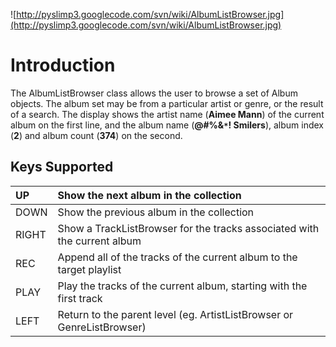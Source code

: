 ![http://pyslimp3.googlecode.com/svn/wiki/AlbumListBrowser.jpg](http://pyslimp3.googlecode.com/svn/wiki/AlbumListBrowser.jpg)

# Introduction #

The AlbumListBrowser class allows the user to browse a set of Album objects. The album set may be from a particular artist or genre, or the result of a search. The display shows the artist name (**Aimee Mann**) of the current album on the first line, and the album name (**@#%&`*`! Smilers**), album index (**2**) and album count (**374**) on the second.

## Keys Supported ##

| UP | Show the next album in the collection |
|:---|:--------------------------------------|
| DOWN | Show the previous album in the collection |
| RIGHT | Show a TrackListBrowser for the tracks associated with the current album |
| REC | Append all of the tracks of the current album to the target playlist |
| PLAY | Play the tracks of the current album, starting with the first track |
| LEFT | Return to the parent level (eg. ArtistListBrowser or GenreListBrowser) |